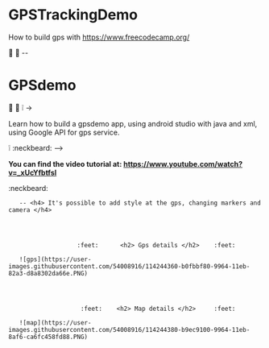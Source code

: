 # GPSTrackingDemo
How to build gps with https://www.freecodecamp.org/


:dash:  :dash: -- <h1> GPSdemo </h1>  :dash: :dash:
 :grey_exclamation:  -> <p> Learn how to build a gpsdemo app, using android studio with java and xml, using Google API for gps service.</p>  :grey_exclamation:
    :neckbeard:   -->  <b><p> You can find the video tutorial at: https://www.youtube.com/watch?v=_xUcYfbtfsI </p></b>      :neckbeard:
       
       
       -- <h4> It's possible to add style at the gps, changing markers and camera </h4>
       
       
       
       
                       :feet:      <h2> Gps details </h2>    :feet:
        
       ![gps](https://user-images.githubusercontent.com/54008916/114244360-b0fbbf80-9964-11eb-82a3-d8a8302da66e.PNG)
       
       
       
       
                        :feet:    <h2> Map details </h2>     :feet:
                            
       ![map](https://user-images.githubusercontent.com/54008916/114244380-b9ec9100-9964-11eb-8af6-ca6fc458fd88.PNG)
       
                          
